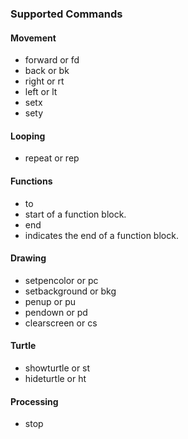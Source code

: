 ### Supported Commands

#### Movement
* forward or fd
* back or bk
* right or rt
* left or lt
* setx
* sety

#### Looping
* repeat or rep

#### Functions
* to
*   start of a function block.
* end
*  indicates the end of a function block.

#### Drawing
* setpencolor or pc
* setbackground or bkg
* penup or pu
* pendown or pd
* clearscreen or cs

#### Turtle
* showturtle or st
* hideturtle or ht

#### Processing ####
* stop
